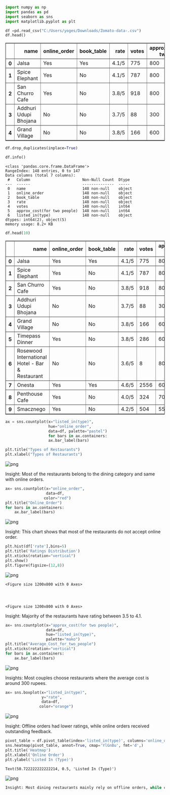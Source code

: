 ```python
import numpy as np
import pandas as pd
import seaborn as sns
import matplotlib.pyplot as plt
```


```python
df =pd.read_csv("C:/Users/yoges/Downloads/Zomato-data-.csv")
df.head()
```




<div>
<style scoped>
    .dataframe tbody tr th:only-of-type {
        vertical-align: middle;
    }

    .dataframe tbody tr th {
        vertical-align: top;
    }

    .dataframe thead th {
        text-align: right;
    }
</style>
<table border="1" class="dataframe">
  <thead>
    <tr style="text-align: right;">
      <th></th>
      <th>name</th>
      <th>online_order</th>
      <th>book_table</th>
      <th>rate</th>
      <th>votes</th>
      <th>approx_cost(for two people)</th>
      <th>listed_in(type)</th>
    </tr>
  </thead>
  <tbody>
    <tr>
      <th>0</th>
      <td>Jalsa</td>
      <td>Yes</td>
      <td>Yes</td>
      <td>4.1/5</td>
      <td>775</td>
      <td>800</td>
      <td>Buffet</td>
    </tr>
    <tr>
      <th>1</th>
      <td>Spice Elephant</td>
      <td>Yes</td>
      <td>No</td>
      <td>4.1/5</td>
      <td>787</td>
      <td>800</td>
      <td>Buffet</td>
    </tr>
    <tr>
      <th>2</th>
      <td>San Churro Cafe</td>
      <td>Yes</td>
      <td>No</td>
      <td>3.8/5</td>
      <td>918</td>
      <td>800</td>
      <td>Buffet</td>
    </tr>
    <tr>
      <th>3</th>
      <td>Addhuri Udupi Bhojana</td>
      <td>No</td>
      <td>No</td>
      <td>3.7/5</td>
      <td>88</td>
      <td>300</td>
      <td>Buffet</td>
    </tr>
    <tr>
      <th>4</th>
      <td>Grand Village</td>
      <td>No</td>
      <td>No</td>
      <td>3.8/5</td>
      <td>166</td>
      <td>600</td>
      <td>Buffet</td>
    </tr>
  </tbody>
</table>
</div>




```python
df.drop_duplicates(inplace=True)
```


```python
df.info()
```

    <class 'pandas.core.frame.DataFrame'>
    RangeIndex: 148 entries, 0 to 147
    Data columns (total 7 columns):
     #   Column                       Non-Null Count  Dtype 
    ---  ------                       --------------  ----- 
     0   name                         148 non-null    object
     1   online_order                 148 non-null    object
     2   book_table                   148 non-null    object
     3   rate                         148 non-null    object
     4   votes                        148 non-null    int64 
     5   approx_cost(for two people)  148 non-null    int64 
     6   listed_in(type)              148 non-null    object
    dtypes: int64(2), object(5)
    memory usage: 8.2+ KB
    


```python
df.head(10)
```




<div>
<style scoped>
    .dataframe tbody tr th:only-of-type {
        vertical-align: middle;
    }

    .dataframe tbody tr th {
        vertical-align: top;
    }

    .dataframe thead th {
        text-align: right;
    }
</style>
<table border="1" class="dataframe">
  <thead>
    <tr style="text-align: right;">
      <th></th>
      <th>name</th>
      <th>online_order</th>
      <th>book_table</th>
      <th>rate</th>
      <th>votes</th>
      <th>approx_cost(for two people)</th>
      <th>listed_in(type)</th>
    </tr>
  </thead>
  <tbody>
    <tr>
      <th>0</th>
      <td>Jalsa</td>
      <td>Yes</td>
      <td>Yes</td>
      <td>4.1/5</td>
      <td>775</td>
      <td>800</td>
      <td>Buffet</td>
    </tr>
    <tr>
      <th>1</th>
      <td>Spice Elephant</td>
      <td>Yes</td>
      <td>No</td>
      <td>4.1/5</td>
      <td>787</td>
      <td>800</td>
      <td>Buffet</td>
    </tr>
    <tr>
      <th>2</th>
      <td>San Churro Cafe</td>
      <td>Yes</td>
      <td>No</td>
      <td>3.8/5</td>
      <td>918</td>
      <td>800</td>
      <td>Buffet</td>
    </tr>
    <tr>
      <th>3</th>
      <td>Addhuri Udupi Bhojana</td>
      <td>No</td>
      <td>No</td>
      <td>3.7/5</td>
      <td>88</td>
      <td>300</td>
      <td>Buffet</td>
    </tr>
    <tr>
      <th>4</th>
      <td>Grand Village</td>
      <td>No</td>
      <td>No</td>
      <td>3.8/5</td>
      <td>166</td>
      <td>600</td>
      <td>Buffet</td>
    </tr>
    <tr>
      <th>5</th>
      <td>Timepass Dinner</td>
      <td>Yes</td>
      <td>No</td>
      <td>3.8/5</td>
      <td>286</td>
      <td>600</td>
      <td>Buffet</td>
    </tr>
    <tr>
      <th>6</th>
      <td>Rosewood International Hotel - Bar &amp; Restaurant</td>
      <td>No</td>
      <td>No</td>
      <td>3.6/5</td>
      <td>8</td>
      <td>800</td>
      <td>Buffet</td>
    </tr>
    <tr>
      <th>7</th>
      <td>Onesta</td>
      <td>Yes</td>
      <td>Yes</td>
      <td>4.6/5</td>
      <td>2556</td>
      <td>600</td>
      <td>Cafes</td>
    </tr>
    <tr>
      <th>8</th>
      <td>Penthouse Cafe</td>
      <td>Yes</td>
      <td>No</td>
      <td>4.0/5</td>
      <td>324</td>
      <td>700</td>
      <td>other</td>
    </tr>
    <tr>
      <th>9</th>
      <td>Smacznego</td>
      <td>Yes</td>
      <td>No</td>
      <td>4.2/5</td>
      <td>504</td>
      <td>550</td>
      <td>Cafes</td>
    </tr>
  </tbody>
</table>
</div>




```python
ax = sns.countplot(x="listed_in(type)",
                   hue="online_order",
                   data=df, palette="pastel") 
                   for bars in ax.containers:
                   ax.bar_label(bars)

plt.title("Types of Restaurants")
plt.xlabel("Types of Restaurants")

```


    
![png](output_5_0.png)
    


Insight: Most of the restaurants belong to the dining category and same with online orders.


```python
ax= sns.countplot(x="online_order",
                  data=df,
                 color="red")
plt.title("Online_Order")
for bars in ax.containers:
    ax.bar_label(bars)
```


    
![png](output_7_0.png)
    


Insight: This chart shows that most of the restaurants do not accept online order.


```python
plt.hist(df['rate'],bins=5)
plt.title('Ratings Distribution')
plt.xticks(rotation="vertical")
plt.show()
plt.figure(figsize=(12,8))
```


    
![png](output_9_0.png)
    





    <Figure size 1200x800 with 0 Axes>




    <Figure size 1200x800 with 0 Axes>


Insight: Majority of the restaurants have rating between 3.5 to 4.1.


```python
ax= sns.countplot(x="approx_cost(for two people)",
                  data=df,
                  hue="listed_in(type)",
                  palette="mako")
plt.title("Average_Cost_for_two_people")
plt.xticks(rotation="vertical")
for bars in ax.containers:
    ax.bar_label(bars)
```


    
![png](output_11_0.png)
    


Insights: Most couples choose restaurants where the average cost is around 300 rupees.


```python
ax= sns.boxplot(x="listed_in(type)",
                y="rate",
                data=df,
               color="orange")
```


    
![png](output_13_0.png)
    


Insight: Offline orders had lower ratings, while online orders received outstanding feedback.


```python
pivot_table = df.pivot_table(index='listed_in(type)', columns='online_order', aggfunc='size', fill_value=0)
sns.heatmap(pivot_table, annot=True, cmap='YlGnBu', fmt='d',)
plt.title('Heatmap')
plt.xlabel('Online Order')
plt.ylabel('Listed In (Type)')


```




    Text(50.722222222222214, 0.5, 'Listed In (Type)')




    
![png](output_15_1.png)
    



```python
Insight: Most dining restaurants mainly rely on offline orders, while cafes tend to receive the majority of their orders online. This indicates that customers prefer in-person ordering at restaurants but favor online orders when it comes to cafes.
```


```python

```
